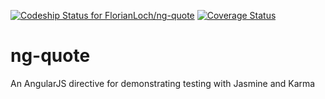 [ ![Codeship Status for FlorianLoch/ng-quote](https://www.codeship.io/projects/c75607e0-b152-0131-de7d-5ac845aaa9d8/status?branch=master)](https://www.codeship.io/projects/19953)
[![Coverage Status](https://coveralls.io/repos/FlorianLoch/ng-quote/badge.png)](https://coveralls.io/r/FlorianLoch/ng-quote)

ng-quote
========

An AngularJS directive for demonstrating testing with Jasmine and Karma
